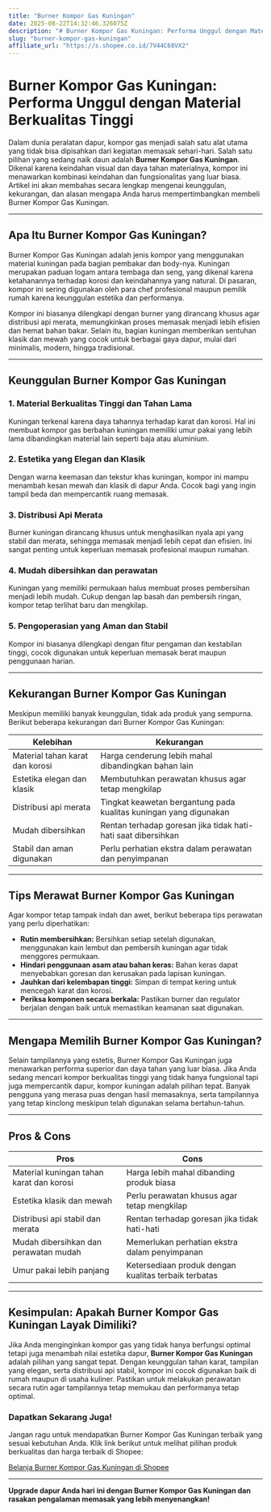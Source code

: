 ```yaml
---
title: "Burner Kompor Gas Kuningan"
date: 2025-08-22T14:32:46.326075Z
description: "# Burner Kompor Gas Kuningan: Performa Unggul dengan Material Berkualitas Tinggi..."
slug: "burner-kompor-gas-kuningan"
affiliate_url: "https://s.shopee.co.id/7V44C68VX2"
---
```

# Burner Kompor Gas Kuningan: Performa Unggul dengan Material Berkualitas Tinggi

Dalam dunia peralatan dapur, kompor gas menjadi salah satu alat utama yang tidak bisa dipisahkan dari kegiatan memasak sehari-hari. Salah satu pilihan yang sedang naik daun adalah **Burner Kompor Gas Kuningan**. Dikenal karena keindahan visual dan daya tahan materialnya, kompor ini menawarkan kombinasi keindahan dan fungsionalitas yang luar biasa. Artikel ini akan membahas secara lengkap mengenai keunggulan, kekurangan, dan alasan mengapa Anda harus mempertimbangkan membeli Burner Kompor Gas Kuningan.

---

## Apa Itu Burner Kompor Gas Kuningan?

Burner Kompor Gas Kuningan adalah jenis kompor yang menggunakan material kuningan pada bagian pembakar dan body-nya. Kuningan merupakan paduan logam antara tembaga dan seng, yang dikenal karena ketahanannya terhadap korosi dan keindahannya yang natural. Di pasaran, kompor ini sering digunakan oleh para chef profesional maupun pemilik rumah karena keunggulan estetika dan performanya.

Kompor ini biasanya dilengkapi dengan burner yang dirancang khusus agar distribusi api merata, memungkinkan proses memasak menjadi lebih efisien dan hemat bahan bakar. Selain itu, bagian kuningan memberikan sentuhan klasik dan mewah yang cocok untuk berbagai gaya dapur, mulai dari minimalis, modern, hingga tradisional.

---

## Keunggulan Burner Kompor Gas Kuningan

### 1. Material Berkualitas Tinggi dan Tahan Lama

Kuningan terkenal karena daya tahannya terhadap karat dan korosi. Hal ini membuat kompor gas berbahan kuningan memiliki umur pakai yang lebih lama dibandingkan material lain seperti baja atau aluminium.

### 2. Estetika yang Elegan dan Klasik

Dengan warna keemasan dan tekstur khas kuningan, kompor ini mampu menambah kesan mewah dan klasik di dapur Anda. Cocok bagi yang ingin tampil beda dan mempercantik ruang memasak.

### 3. Distribusi Api Merata

Burner kuningan dirancang khusus untuk menghasilkan nyala api yang stabil dan merata, sehingga memasak menjadi lebih cepat dan efisien. Ini sangat penting untuk keperluan memasak profesional maupun rumahan.

### 4. Mudah dibersihkan dan perawatan

Kuningan yang memiliki permukaan halus membuat proses pembersihan menjadi lebih mudah. Cukup dengan lap basah dan pembersih ringan, kompor tetap terlihat baru dan mengkilap.

### 5. Pengoperasian yang Aman dan Stabil

Kompor ini biasanya dilengkapi dengan fitur pengaman dan kestabilan tinggi, cocok digunakan untuk keperluan memasak berat maupun penggunaan harian.

---

## Kekurangan Burner Kompor Gas Kuningan

Meskipun memiliki banyak keunggulan, tidak ada produk yang sempurna. Berikut beberapa kekurangan dari Burner Kompor Gas Kuningan:

| Kelebihan | Kekurangan |
|------------|--------------|
| Material tahan karat dan korosi | Harga cenderung lebih mahal dibandingkan bahan lain |
| Estetika elegan dan klasik | Membutuhkan perawatan khusus agar tetap mengkilap |
| Distribusi api merata | Tingkat keawetan bergantung pada kualitas kuningan yang digunakan |
| Mudah dibersihkan | Rentan terhadap goresan jika tidak hati-hati saat dibersihkan |
| Stabil dan aman digunakan | Perlu perhatian ekstra dalam perawatan dan penyimpanan |

---

## Tips Merawat Burner Kompor Gas Kuningan

Agar kompor tetap tampak indah dan awet, berikut beberapa tips perawatan yang perlu diperhatikan:

- **Rutin membersihkan:** Bersihkan setiap setelah digunakan, menggunakan kain lembut dan pembersih kuningan agar tidak menggores permukaan.
- **Hindari penggunaan asam atau bahan keras:** Bahan keras dapat menyebabkan goresan dan kerusakan pada lapisan kuningan.
- **Jauhkan dari kelembapan tinggi:** Simpan di tempat kering untuk mencegah karat dan korosi.
- **Periksa komponen secara berkala:** Pastikan burner dan regulator berjalan dengan baik untuk memastikan keamanan saat digunakan.

---

## Mengapa Memilih Burner Kompor Gas Kuningan?

Selain tampilannya yang estetis, Burner Kompor Gas Kuningan juga menawarkan performa superior dan daya tahan yang luar biasa. Jika Anda sedang mencari kompor berkualitas tinggi yang tidak hanya fungsional tapi juga mempercantik dapur, kompor kuningan adalah pilihan tepat. Banyak pengguna yang merasa puas dengan hasil memasaknya, serta tampilannya yang tetap kinclong meskipun telah digunakan selama bertahun-tahun.

---

## Pros & Cons

| **Pros** | **Cons** |
|------------------------------|------------------------------------------------|
| Material kuningan tahan karat dan korosi | Harga lebih mahal dibanding produk biasa |
| Estetika klasik dan mewah | Perlu perawatan khusus agar tetap mengkilap |
| Distribusi api stabil dan merata | Rentan terhadap goresan jika tidak hati-hati |
| Mudah dibersihkan dan perawatan mudah | Memerlukan perhatian ekstra dalam penyimpanan |
| Umur pakai lebih panjang | Ketersediaan produk dengan kualitas terbaik terbatas |

---

## Kesimpulan: Apakah Burner Kompor Gas Kuningan Layak Dimiliki?

Jika Anda menginginkan kompor gas yang tidak hanya berfungsi optimal tetapi juga menambah nilai estetika dapur, **Burner Kompor Gas Kuningan** adalah pilihan yang sangat tepat. Dengan keunggulan tahan karat, tampilan yang elegan, serta distribusi api stabil, kompor ini cocok digunakan baik di rumah maupun di usaha kuliner. Pastikan untuk melakukan perawatan secara rutin agar tampilannya tetap memukau dan performanya tetap optimal.

### Dapatkan Sekarang Juga!

Jangan ragu untuk mendapatkan Burner Kompor Gas Kuningan terbaik yang sesuai kebutuhan Anda. Klik link berikut untuk melihat pilihan produk berkualitas dan harga terbaik di Shopee: 

[Belanja Burner Kompor Gas Kuningan di Shopee](https://s.shopee.co.id/7V44C68VX2)

---

**Upgrade dapur Anda hari ini dengan Burner Kompor Gas Kuningan dan rasakan pengalaman memasak yang lebih menyenangkan!**
